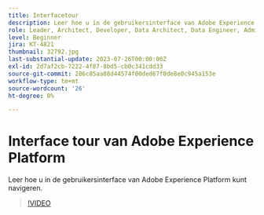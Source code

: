 ```yaml
---
title: Interfacetour
description: Leer hoe u in de gebruikersinterface van Adobe Experience Platform kunt navigeren.
role: Leader, Architect, Developer, Data Architect, Data Engineer, Admin, User
level: Beginner
jira: KT-4821
thumbnail: 32792.jpg
last-substantial-update: 2023-07-26T00:00:00Z
exl-id: 2d7af2cb-7222-4f87-8bd5-cb0c341cdd33
source-git-commit: 286c85aa88d44574f00ded67f0de8e0c945a153e
workflow-type: tm+mt
source-wordcount: '26'
ht-degree: 0%

---
```


# Interface tour van Adobe Experience Platform

Leer hoe u in de gebruikersinterface van Adobe Experience Platform kunt navigeren.

>[!VIDEO](https://video.tv.adobe.com/v/3430437?learn=on&enablevpops&captions=dut)

